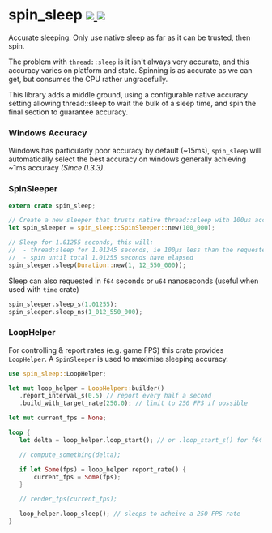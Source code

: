 spin_sleep
<a href="https://crates.io/crates/spin_sleep">
  <img src="http://img.shields.io/crates/v/spin_sleep.svg">
</a>
<a href="https://docs.rs/spin_sleep">
  <img src="https://docs.rs/spin_sleep/badge.svg">
</a>
==========

Accurate sleeping. Only use native sleep as far as it can be trusted, then spin.

The problem with `thread::sleep` is it isn't always very accurate, and this accuracy varies
on platform and state. Spinning is as accurate as we can get, but consumes the CPU
rather ungracefully.

This library adds a middle ground, using a configurable native accuracy setting allowing
thread::sleep to wait the bulk of a sleep time, and spin the final section to guarantee
accuracy.

### Windows Accuracy
Windows has particularly poor accuracy by default (~15ms), `spin_sleep` will automatically
select the best accuracy on windows generally achieving ~1ms accuracy *(Since 0.3.3)*.

### SpinSleeper
```rust
extern crate spin_sleep;

// Create a new sleeper that trusts native thread::sleep with 100μs accuracy
let spin_sleeper = spin_sleep::SpinSleeper::new(100_000);

// Sleep for 1.01255 seconds, this will:
//  - thread:sleep for 1.01245 seconds, ie 100μs less than the requested duration
//  - spin until total 1.01255 seconds have elapsed
spin_sleeper.sleep(Duration::new(1, 12_550_000));
```

Sleep can also requested in `f64` seconds or `u64` nanoseconds
(useful when used with `time` crate)

```rust
spin_sleeper.sleep_s(1.01255);
spin_sleeper.sleep_ns(1_012_550_000);
```

### LoopHelper
For controlling & report rates (e.g. game FPS) this crate provides `LoopHelper`. A `SpinSleeper` is used to maximise
sleeping accuracy.

```rust
use spin_sleep::LoopHelper;

let mut loop_helper = LoopHelper::builder()
   .report_interval_s(0.5) // report every half a second
   .build_with_target_rate(250.0); // limit to 250 FPS if possible

let mut current_fps = None;

loop {
   let delta = loop_helper.loop_start(); // or .loop_start_s() for f64 seconds

   // compute_something(delta);

   if let Some(fps) = loop_helper.report_rate() {
       current_fps = Some(fps);
   }

   // render_fps(current_fps);

   loop_helper.loop_sleep(); // sleeps to acheive a 250 FPS rate
}
```
